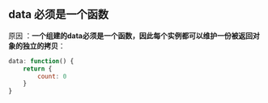 ## data 必须是一个函数

原因 ：**一个组建的data必须是一个函数，因此每个实例都可以维护一份被返回对象的独立的拷贝**：

```javascript
data: function() {
    return {
        count: 0
    }
}
```